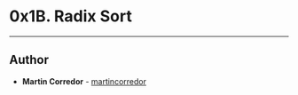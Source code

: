 # 0x1B. Radix Sort

---

## Author
* **Martin Corredor** - [martincorredor](https://github.com/martincorredor)
